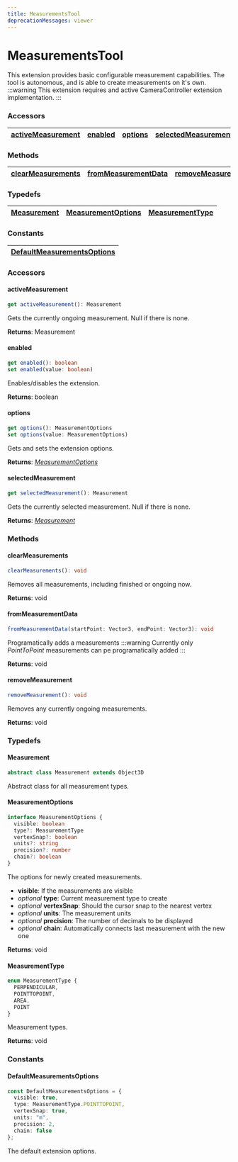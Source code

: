 ```yaml
---
title: MeasurementsTool
deprecationMessages: viewer
---
```


<Banner />

# MeasurementsTool

This extension provides basic configurable measurement capabilities. The tool is autonomous, and is able to create measurements on it's own.
:::warning
This extension requires and active CameraController extension implementation.
:::

### <h3>Accessors</h3>

| [activeMeasurement](/viewer/measurements-tool-api.md#activemeasurement) | [enabled](/viewer/measurements-tool-api.md#enabled) | [options](/viewer/measurements-tool-api.md#options) | [selectedMeasurement](/viewer/measurements-tool-api.md#selectedmeasurement) |
| ----------------------------------------------------------------------- | --------------------------------------------------- | --------------------------------------------------- | --------------------------------------------------------------------------- |

### <h3>Methods</h3>

| [clearMeasurements](/viewer/measurements-tool-api.md#clearmeasurements) | [fromMeasurementData](/viewer/measurements-tool-api.md#frommeasurementdata) | [removeMeasurement](/viewer/measurements-tool-api.md#removemeasurement) |
| :---------------------------------------------------------------------- | :------------------------------------------------------------------------- | :---------------------------------------------------------------------- |
                                                                                                                                                                                   

### <h3>Typedefs</h3>

| [Measurement](/viewer/measurements-tool-api.md#measurement) | [MeasurementOptions](/viewer/measurements-tool-api.md#measurementoptions) | [MeasurementType](/viewer/measurements-tool-api.md#measurementtype) |
| ----------------------------------------------------------- | ------------------------------------------------------------------------- | ------------------------------------------------------------------- |

### <h3>Constants</h3>

| [DefaultMeasurementsOptions](/viewer/speckle-renderer-api.md#defaultmeasurementsoptions) |
| ---------------------------------------------------------------------------------------- |

### <h3>Accessors</h3>

#### <b>activeMeasurement</b>

```ts
get activeMeasurement(): Measurement
```

Gets the currently ongoing measurement. Null if there is none.

**Returns**: Measurement

#### <b>enabled</b>

```ts
get enabled(): boolean
set enabled(value: boolean)
```

Enables/disables the extension.

**Returns**: boolean

#### <b>options</b>

```ts
get options(): MeasurementOptions
set options(value: MeasurementOptions)
```

Gets and sets the extension options.

**Returns**: [_MeasurementOptions_](/viewer/speckle-renderer-api.md#defaultmeasurementsoptions)

#### <b>selectedMeasurement</b>

```ts
get selectedMeasurement(): Measurement
```

Gets the currently selected measurement. Null if there is none.

**Returns**: [_Measurement_](/viewer/speckle-renderer-api.md#measurement)

### <h3>Methods</h3>

#### <b>clearMeasurements</b>

```ts
clearMeasurements(): void
```

Removes all measurements, including finished or ongoing now.

**Returns**: void

#### <b>fromMeasurementData</b>

```ts
fromMeasurementData(startPoint: Vector3, endPoint: Vector3): void
```

Programatically adds a measurements
:::warning
Currently only _PointToPoint_ measurements can pe programatically added
:::


**Returns**: void

#### <b>removeMeasurement</b>

```ts
removeMeasurement(): void
```

Removes any currently ongoing measurements.

**Returns**: void


### <h3>Typedefs</h3>

#### <b>Measurement</b>

```ts
abstract class Measurement extends Object3D
```

Abstract class for all measurement types.

#### <b>MeasurementOptions</b>

```ts
interface MeasurementOptions {
  visible: boolean
  type?: MeasurementType
  vertexSnap?: boolean
  units?: string
  precision?: number
  chain?: boolean
}
```

The options for newly created measurements.

- **visible**: If the measurements are visible
- _optional_ **type**: Current measurement type to create
- _optional_ **vertexSnap**: Should the cursor snap to the nearest vertex
- _optional_ **units**: The measurement units
- _optional_ **precision**: The number of decimals to be displayed
- _optional_ **chain**: Automatically connects last measurement with the new one

**Returns**: void

#### <b>MeasurementType</b>

```ts
enum MeasurementType {
  PERPENDICULAR,
  POINTTOPOINT,
  AREA,
  POINT
}
```

Measurement types.

**Returns**: void

### <h3>Constants</h3>

#### <b>DefaultMeasurementsOptions</b>

```ts
const DefaultMeasurementsOptions = {
  visible: true,
  type: MeasurementType.POINTTOPOINT,
  vertexSnap: true,
  units: "m",
  precision: 2,
  chain: false
};
```

The default extension options.
